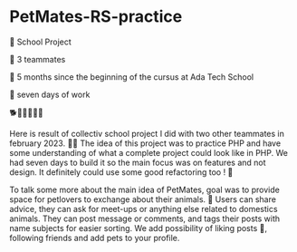# PetMates-RS-practice

:school_satchel: School Project 

:martial_arts_uniform: 3 teammates

:checkered_flag: 5 months since the beginning of the cursus at Ada Tech School

:calendar: seven days of work


🐕🐹🐮🦆🐛🐍

Here is result of collectiv school project I did with two other teammates in february 2023. 👩‍🎓
The idea of this project was to practice PHP and have some understanding of what a complete project could look like in PHP. 
We had seven days to build it so the main focus was on features and not design. It definitely could use some good refactoring too ! 🫣

To talk some more about the main idea of PetMates, goal was to provide space for petlovers to exchange about their animals. 🐶 
Users can share advice, they can ask for meet-ups or anything else related to domestics animals. They can post message or comments, and tags their posts with name subjects for easier sorting. 
We add possibility of liking posts 💫, following friends and add pets to your profile. 
